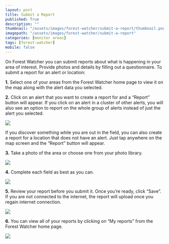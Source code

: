 ```yaml
---
layout: post
title: Submit a Report
published: True
description: ""
thumbnail: "/assets/images/forest-watcher/submit-a-report/thumbnail.png"
imagepath: "/assets/images/forest-watcher/submit-a-report"
categories: [monitor areas]
tags: [forest-watcher]
mobile: false
---
```



<div id="desktopContent" class="content">

  <p>On Forest Watcher you can submit reports about what is happening in your area of interest. Provide photos and details by filling out a questionnaire. To submit a report for an alert or location:</p>
  <p><strong>1.</strong> Select one of your areas from the Forest Watcher home page to view it on the map along with the alert data you selected. </p>
  <p><strong>2.</strong> Click on an alert that you want to create a report for and a “Report” button will appear. If you click on an alert in a cluster of other alerts, you will also see an option to report on the whole group of alerts instead of just the alert you selected. </p>
  <p><img src="{{site.sub_url}}{{page.imagepath}}/desktop/11a.png" /></p>
  <p>If you discover something while you are out in the field, you can also create a report for a location that does not have an alert. Just tap anywhere on the map screen and the “Report” button will appear.</p>
  <p><strong>3.</strong> Take a photo of the area or choose one from your photo library.</p>
  <p><img src="{{site.sub_url}}{{page.imagepath}}/desktop/11b.png" /></p>
  <p><strong>4.</strong> Complete each field as best as you can.</p>
  <p><img src="{{site.sub_url}}{{page.imagepath}}/desktop/3.png" /></p>
  <p><strong>5.</strong> Review your report before you submit it. Once you’re ready, click “Save”. If you are not connected to the internet, the report will upload once you regain internet connection.</p>
  <p><img src="{{site.sub_url}}{{page.imagepath}}/desktop/11c.png" /></p>
  <p><strong>6.</strong> You can view all of your reports by clicking on “My reports” from the Forest Watcher home page.</p>
  <p><img src="{{site.sub_url}}{{page.imagepath}}/desktop/11d.png" /></p>
</div>

<div id="mobileContent" class="content">
</div>
